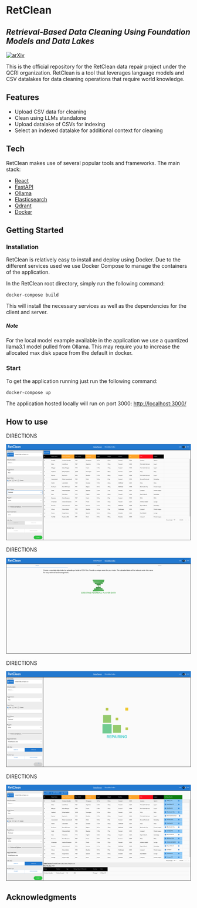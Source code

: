 # RetClean
## _Retrieval-Based Data Cleaning Using Foundation Models and Data Lakes_

[![arXiv](https://img.shields.io/badge/arXiv%20paper-2303.16909-b31b1b.svg)](https://arxiv.org/abs/2303.16909)

This is the official repository for the RetClean data repair project under the QCRI organization. RetClean is a tool that leverages language models and CSV datalakes for data cleaning operations that require world knowledge.

## Features

- Upload CSV data for cleaning
- Clean using LLMs standalone
- Upload datalake of CSVs for indexing
- Select an indexed datalake for additional context for cleaning

## Tech

RetClean makes use of several popular tools and frameworks. The main stack:

- [React](https://react.dev/)
- [FastAPI](https://fastapi.tiangolo.com/)
- [Ollama](https://ollama.com/)
- [Elasticsearch](https://www.elastic.co/)
- [Qdrant](https://qdrant.tech/)
- [Docker](https://www.docker.com/)

## Getting Started

### Installation

RetClean is relatively easy to install and deploy using Docker. Due to the different services used we use Docker Compose to manage the containers of the application.

In the RetClean root directory, simply run the following command:
```
docker-compose build
```
This will install the necessary services as well as the dependencies for the client and server.
##### Note

For the local model example available in the application we use a quantized llama3.1 model pulled from Ollama. This may require you to increase the allocated max disk space from the default in docker. 

### Start

To get the application running just run the following command:
```
docker-compose up
```
The application hosted locally will run on port 3000: 
[http://localhost:3000/](http://localhost:3000/)

## How to use

DIRECTIONS 

![alt text](https://github.com/qcri/RetClean/blob/main/assets/pre_repair.png)

DIRECTIONS 

![alt text](https://github.com/qcri/RetClean/blob/main/assets/create_index.png)

DIRECTIONS 

![alt text](https://github.com/qcri/RetClean/blob/main/assets/loading.png)

DIRECTIONS 

![alt text](https://github.com/qcri/RetClean/blob/main/assets/post_repair.png)


## Acknowledgments





